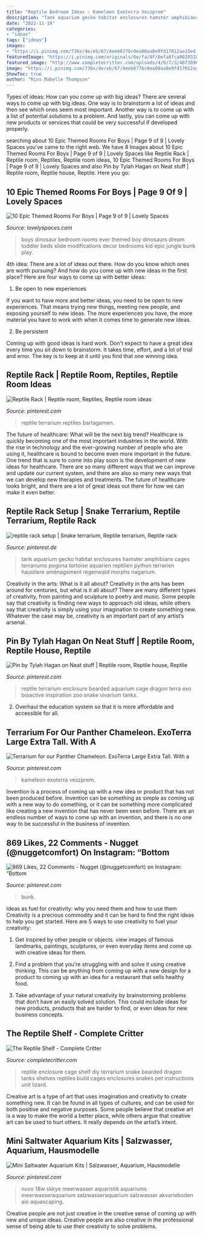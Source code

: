 ```yaml
---
title: "Reptile Bedroom Ideas : Kameleon Exoterra Veszprem"
description: "Tank aquarium gecko habitat enclosures hamster amphibians cages terrariums pogona tortoise aquarien reptilien python terrarien haustiere aménagement regenwald morphs nagarium"
date: "2022-11-19"
categories:
- "ideas"
tags: ["ideas"]
images:
- "https://i.pinimg.com/736x/4e/eb/67/4eeb677bc0ea00aa8e9fd17012aa15ed.jpg"
featuredImage: "https://i.pinimg.com/originals/6e/fa/8f/6efa8fca0020318fe5122fba062d8503.jpg"
featured_image: "http://www.completecritter.com/uploads/4/0/7/3/40738969/1455136286.png"
image: "https://i.pinimg.com/736x/4e/eb/67/4eeb677bc0ea00aa8e9fd17012aa15ed.jpg"
ShowToc: true
author: "Miss Mabelle Thompson"
---
```



Types of ideas: How can you come up with big ideas?
There are several ways to come up with big ideas. One way is to brainstorm a lot of ideas and then see which ones seem most important. Another way is to come up with a list of potential solutions to a problem. And lastly, you can come up with new products or services that could be very successful if developed properly.

	

		
searching about 10 Epic Themed Rooms For Boys | Page 9 of 9 | Lovely Spaces you've came to the right web. We have 8 Images about 10 Epic Themed Rooms For Boys | Page 9 of 9 | Lovely Spaces like Reptile Rack | Reptile room, Reptiles, Reptile room ideas, 10 Epic Themed Rooms For Boys | Page 9 of 9 | Lovely Spaces and also Pin by Tylah Hagan on Neat stuff | Reptile room, Reptile house, Reptile. Here you go:
		
    
## 10 Epic Themed Rooms For Boys | Page 9 Of 9 | Lovely Spaces

<img loading=lazy src="https://s-media-cache-ak0.pinimg.com/564x/a6/90/39/a69039c9d5c77a6d41a011778a7c2e8f.jpg" onerror="this.onerror=null;this.src='https://tse1.mm.bing.net/th?id=OIP.LyA4-a2-RzDohIy1vC5IbwHaFj&amp;pid=15.1';" alt="10 Epic Themed Rooms For Boys | Page 9 of 9 | Lovely Spaces">

_Source: lovelyspaces.com_

>boys dinosaur bedroom rooms ever themed boy dinosaurs dream toddler beds slide modifications decor bedrooms kid epic jungle bunk play. 

	

4th idea:
There are a lot of ideas out there. How do you know which ones are worth pursuing? And how do you come up with new ideas in the first place?
Here are four ways to come up with better ideas:

1. Be open to new experiences

If you want to have more and better ideas, you need to be open to new experiences. That means trying new things, meeting new people, and exposing yourself to new ideas. The more experiences you have, the more material you have to work with when it comes time to generate new ideas.

2. Be persistent

Coming up with good ideas is hard work. Don't expect to have a great idea every time you sit down to brainstorm. It takes time, effort, and a lot of trial and error. The key is to keep at it until you find that one winning idea.

    
## Reptile Rack | Reptile Room, Reptiles, Reptile Room Ideas

<img loading=lazy src="https://i.pinimg.com/736x/da/fa/bf/dafabf78a78ac56730e423274b194cf4.jpg" onerror="this.onerror=null;this.src='https://tse2.mm.bing.net/th?id=OIP.LMC_rQrWtj14pXbpH0nH_wHaJ3&amp;pid=15.1';" alt="Reptile Rack | Reptile room, Reptiles, Reptile room ideas">

_Source: pinterest.com_

>reptile terrarium reptiles bartagamen. 

	

The future of healthcare: What will be the next big trend?
Healthcare is quickly becoming one of the most important industries in the world. With the rise in technology and the ever-growing number of people who are using it, healthcare is bound to become even more important in the future. One trend that is sure to come into play soon is the development of new ideas for healthcare. There are so many different ways that we can improve and update our current system, and there are also so many new ways that we can develop new therapies and treatments. The future of healthcare looks bright, and there are a lot of great ideas out there for how we can make it even better.

    
## Reptile Rack Setup | Snake Terrarium, Reptile Terrarium, Reptile Rack

<img loading=lazy src="https://i.pinimg.com/originals/6e/fa/8f/6efa8fca0020318fe5122fba062d8503.jpg" onerror="this.onerror=null;this.src='https://tse3.mm.bing.net/th?id=OIP.MIxYp6c3Rpse52N1n3li8AHaJQ&amp;pid=15.1';" alt="reptile rack setup | Snake terrarium, Reptile terrarium, Reptile rack">

_Source: pinterest.de_

>tank aquarium gecko habitat enclosures hamster amphibians cages terrariums pogona tortoise aquarien reptilien python terrarien haustiere aménagement regenwald morphs nagarium. 

	

Creativity in the arts: What is it all about?
Creativity in the arts has been around for centuries, but what is it all about? There are many different types of creativity, from painting and sculpture to poetry and music. Some people say that creativity is finding new ways to approach old ideas, while others say that creativity is simply using your imagination to create something new. Whatever the case may be, creativity is an important part of any artist’s arsenal.

    
## Pin By Tylah Hagan On Neat Stuff | Reptile Room, Reptile House, Reptile

<img loading=lazy src="https://i.pinimg.com/originals/ea/ee/2d/eaee2dbfff5be6ec7af2fc67b2e7c3db.jpg" onerror="this.onerror=null;this.src='https://tse1.mm.bing.net/th?id=OIP.eNH1CXJQ1-SNJ4Am9Iz-8gHaFj&amp;pid=15.1';" alt="Pin by Tylah Hagan on Neat stuff | Reptile room, Reptile house, Reptile">

_Source: pinterest.com_

>reptile terrarium enclosure bearded aquarium cage dragon terra exo bioactive inspiration zoo snake vivarium tanks. 

	

2. Overhaul the education system so that it is more affordable and accessible for all.

    
## Terrarium For Our Panther Chameleon. ExoTerra Large Extra Tall. With A

<img loading=lazy src="https://i.pinimg.com/736x/1b/a6/dc/1ba6dcf33387ad705ad366095b2810c1.jpg" onerror="this.onerror=null;this.src='https://tse4.mm.bing.net/th?id=OIP.rVzCF6XbxtPoSONnNioDfQHaNJ&amp;pid=15.1';" alt="Terrarium for our Panther Chameleon. ExoTerra Large Extra Tall. With a">

_Source: pinterest.com_

>kameleon exoterra veszprem. 

	

Invention is a process of coming up with a new idea or product that has not been produced before. Invention can be something as simple as coming up with a new way to do something, or it can be something more complicated like creating a new invention that has never been seen before. There are an endless number of ways to come up with an invention, and there is no one way to be successful in the business of invention.

    
## 869 Likes, 22 Comments - Nugget (@nuggetcomfort) On Instagram: “Bottom

<img loading=lazy src="https://i.pinimg.com/736x/4a/05/9a/4a059a24657a07052b2cfa2bc5fab1f6.jpg" onerror="this.onerror=null;this.src='https://tse1.mm.bing.net/th?id=OIP.Seql0RzvYx9hWP8K9QgzWQHaHR&amp;pid=15.1';" alt="869 Likes, 22 Comments - Nugget (@nuggetcomfort) on Instagram: “Bottom">

_Source: pinterest.com_

>bunk. 

	

Ideas as fuel for creativity: why you need them and how to use them
Creativity is a precious commodity and it can be hard to find the right ideas to help you get started. Here are 5 ways to use creativity to fuel your creativity:
1. Get inspired by other people or objects. view images of famous landmarks, paintings, sculptures, or even everyday items and come up with creative ideas for them.

2. Find a problem that you’re struggling with and solve it using creative thinking. This can be anything from coming up with a new design for a product to coming up with an idea for a restaurant that sells healthy food.

3. Take advantage of your natural creativity by brainstorming problems that don’t have an easily solved solution. This could include ideas for new products, products that are harder to find, or even ideas for new business concepts.


    
## The Reptile Shelf - Complete Critter

<img loading=lazy src="http://www.completecritter.com/uploads/4/0/7/3/40738969/1455136286.png" onerror="this.onerror=null;this.src='https://tse2.mm.bing.net/th?id=OIP.4WVIEIx-_dbuYwRqMi4eqwAAAA&amp;pid=15.1';" alt="The Reptile Shelf - Complete Critter">

_Source: completecritter.com_

>reptile enclosure cage shelf diy terrarium snake bearded dragon tanks shelves reptiles build cages enclosures snakes pet instructions unit lizard. 

	

Creative art is a type of art that uses imagination and creativity to create something new. It can be found in all types of cultures, and can be used for both positive and negative purposes. Some people believe that creative art is a way to make the world a better place, while others argue that creative art can be used to hurt others. It really depends on the artist’s intent.

    
## Mini Saltwater Aquarium Kits | Salzwasser, Aquarium, Hausmodelle

<img loading=lazy src="https://i.pinimg.com/736x/4e/eb/67/4eeb677bc0ea00aa8e9fd17012aa15ed.jpg" onerror="this.onerror=null;this.src='https://tse3.mm.bing.net/th?id=OIP.vS6EOPc8lseRZ2yYx9W13AHaJr&amp;pid=15.1';" alt="Mini Saltwater Aquarium Kits | Salzwasser, Aquarium, Hausmodelle">

_Source: pinterest.com_

>nuvo 18w skkye meerwasser aquaristik aquariums meerwasseraquarium salzwasseraquarium salzwasser akvarieboden aio aquascaping. 

	

Creative people are not just creative in the creative sense of coming up with new and unique ideas. Creative people are also creative in the professional sense of being able to use their creativity to solve problems.

